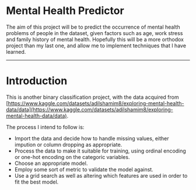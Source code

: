# Mental Health Predictor

The aim of this project will be to predict the occurrence of mental health problems of people in the dataset, given factors such as age, work stress and family history of mental health. Hopefully this will be a more orthodox project than my last one, and allow me to implement techniques that I have learned.

---

# Introduction

This is another binary classification project, with the data acquired from [https://www.kaggle.com/datasets/adilshamim8/exploring-mental-health-data/data](https://www.kaggle.com/datasets/adilshamim8/exploring-mental-health-data/data).

The process I intend to follow is:

- Import the data and decide how to handle missing values, either impution or column dropping as appropriate.
- Process the data to make it suitable for training, using ordinal encoding or one-hot encoding on the categoric variables.
- Choose an appropriate model.
- Employ some sort of metric to validate the model against.
- Use a grid search as well as altering which features are used in order to fit the best model.
